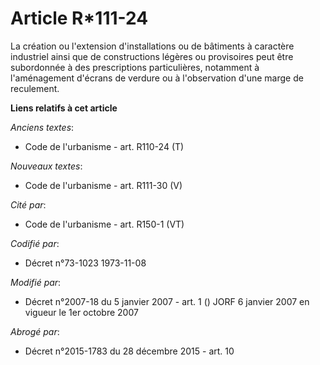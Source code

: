 # Article R*111-24

La création ou l'extension d'installations ou de bâtiments à caractère industriel ainsi que de constructions légères ou
provisoires peut être subordonnée à des prescriptions particulières, notamment à l'aménagement d'écrans de verdure ou à
l'observation d'une marge de reculement.

**Liens relatifs à cet article**

_Anciens textes_:

  - Code de l'urbanisme - art. R110-24 (T)

_Nouveaux textes_:

  - Code de l'urbanisme - art. R111-30 (V)

_Cité par_:

  - Code de l'urbanisme - art. R150-1 (VT)

_Codifié par_:

  - Décret n°73-1023 1973-11-08

_Modifié par_:

  - Décret n°2007-18 du 5 janvier 2007 - art. 1 () JORF 6 janvier 2007 en vigueur le 1er octobre 2007

_Abrogé par_:

  - Décret n°2015-1783 du 28 décembre 2015 - art. 10
